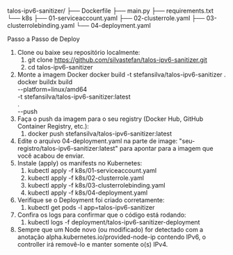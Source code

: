 talos-ipv6-sanitizer/
├── Dockerfile
├── main.py
├── requirements.txt
└── k8s
    ├── 01-serviceaccount.yaml
    ├── 02-clusterrole.yaml
    ├── 03-clusterrolebinding.yaml
    └── 04-deployment.yaml
    
Passo a Passo de Deploy
1. Clone ou baixe seu repositório localmente:
   1. git clone https://github.com/silvastefan/talos-ipv6-sanitizer.git
   2. cd talos-ipv6-sanitizer
2. Monte a imagem Docker
   docker build -t stefansilva/talos-ipv6-sanitizer .
   docker buildx build \
  --platform=linux/amd64 \
  -t stefansilva/talos-ipv6-sanitizer:latest \
  . \
  --push
1. Faça o push da imagem para o seu registry (Docker Hub, GitHub Container Registry, etc.):
   1. docker push stefansilva/talos-ipv6-sanitizer:latest
2. Edite o arquivo 04-deployment.yaml na parte de image: "seu-registro/talos-ipv6-sanitizer:latest" para apontar para a imagem que você acabou de enviar.
3. Instale (apply) os manifests no Kubernetes:
   1. kubectl apply -f k8s/01-serviceaccount.yaml
   2. kubectl apply -f k8s/02-clusterrole.yaml
   3. kubectl apply -f k8s/03-clusterrolebinding.yaml
   4. kubectl apply -f k8s/04-deployment.yaml
4. Verifique se o Deployment foi criado corretamente:
   1. kubectl get pods -l app=talos-ipv6-sanitizer
5. Confira os logs para confirmar que o código está rodando:
   1. kubectl logs -f deployment/talos-ipv6-sanitizer-deployment
6. Sempre que um Node novo (ou modificado) for detectado com a anotação
alpha.kubernetes.io/provided-node-ip contendo IPv6, o controller irá removê-lo e manter somente o(s) IPv4.